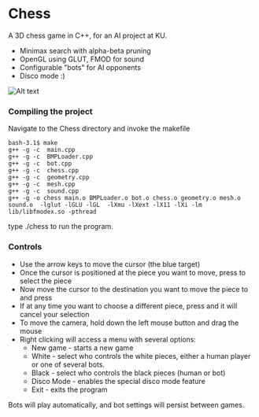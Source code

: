 # Chess
A 3D chess game in C++, for an AI project at KU.

- Minimax search with alpha-beta pruning
- OpenGL using GLUT, FMOD for sound
- Configurable "bots" for AI opponents
- Disco mode :)

![Alt text](/Screenshot?raw=true "Screenshot")

### Compiling the project

Navigate to the Chess directory and invoke the makefile
```
bash-3.1$ make
g++ -g -c  main.cpp
g++ -g -c  BMPLoader.cpp
g++ -g -c  bot.cpp
g++ -g -c  chess.cpp
g++ -g -c  geometry.cpp
g++ -g -c  mesh.cpp
g++ -g -c  sound.cpp
g++ -g -o chess main.o BMPLoader.o bot.o chess.o geometry.o mesh.o sound.o  -lglut -lGLU -lGL  -lXmu -lXext -lX11 -lXi -lm  lib/libfmodex.so -pthread
```

type ./chess to run the program.

### Controls
- Use the arrow keys to move the cursor (the blue target)
- Once the cursor is positioned at the piece you want to move, press <ENTER> to select the piece
- Now move the cursor to the destination you want to move the piece to and press <ENTER>
- If at any time you want to choose a different piece, press <ESC> and it will cancel your selection
- To move the camera, hold down the left mouse button and drag the mouse
- Right clicking will access a menu with several options:
  - New game - starts a new game
  - White - select who controls the white pieces, either a human player or one of several bots.
  - Black - select who controls the black pieces (human or bot)
  - Disco Mode - enables the special disco mode feature
  - Exit - exits the program

Bots will play automatically, and bot settings will persist between games.
